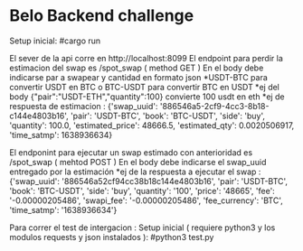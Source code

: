 # Belo Backend challenge

Setup inicial:
    #cargo run

El sever de la api corre en http://localhost:8099
El endpoint para perdir la estimacion del swap es /spot_swap ( method GET )
    En el body debe indicarse par a swapear y cantidad en formato json
    *USDT-BTC para convertir USDT en BTC o BTC-USDT para convertir BTC en USDT
    *ej del body {"pair":"USDT-ETH","quantity":100} convierte 100 usdt en eth
    *ej de respuesta de estimacion :
    {'swap_uuid': '886546a5-2cf9-4cc3-8b18-c144e4803b16', 'pair': 'USDT-BTC', 'book': 'BTC-USDT', 'side': 'buy', 'quantity': 100.0, 'estimated_price': 48666.5, 'estimated_qty': 0.0020506917, 'time_satmp': 1638936634}

El endponint para ejecutar un swap estimado con anterioridad es /spot_swap ( mehtod POST )
    En el body debe indicarse el swap_uuid entregado por la estimación
    *ej de la respuesta a ejecutar el swap :
    {'swap_uuid': '886546a52cf94cc38b18c144e4803b16', 'pair': 'USDT-BTC', 'book': 'BTC-USDT', 'side': 'buy', 'quantity': '100', 'price': '48665', 'fee': '-0.00000205486', 'swapi_fee': '-0.00000205486', 'fee_currency': 'BTC', 'time_satmp': '1638936634'}

Para correr el test de intergacion :
Setup inicial ( requiere python3 y los modulos requests y json instalados ):
    #python3 test.py


